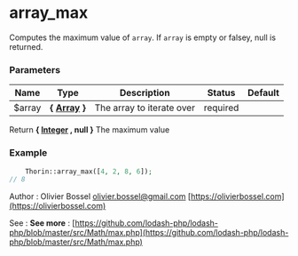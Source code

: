 # array_max

Computes the maximum value of `array`. If `array` is empty or falsey, null is returned.



### Parameters
Name  |  Type  |  Description  |  Status  |  Default
------------  |  ------------  |  ------------  |  ------------  |  ------------
$array  |  **{ [Array](http://php.net/manual/en/language.types.array.php) }**  |  The array to iterate over  |  required  |

Return **{ [Integer](http://php.net/manual/en/language.types.integer.php) , null }** The maximum value

### Example
```php
	Thorin::array_max([4, 2, 8, 6]);
// 8
```
Author : Olivier Bossel [olivier.bossel@gmail.com](mailto:olivier.bossel@gmail.com) [https://olivierbossel.com](https://olivierbossel.com)

See : **See more** : [https://github.com/lodash-php/lodash-php/blob/master/src/Math/max.php](https://github.com/lodash-php/lodash-php/blob/master/src/Math/max.php)